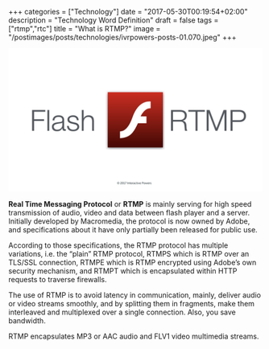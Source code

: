 +++
categories = ["Technology"]
date = "2017-05-30T00:19:54+02:00"
description = "Technology Word Definition"
draft = false
tags = ["rtmp","rtc"]
title = "What is RTMP?"
image = "/postimages/posts/technologies/ivrpowers-posts-01.070.jpeg"
+++

![Lorem Ipsum](/postimages/posts/technologies/ivrpowers-posts-01.070.jpeg)

**Real Time Messaging Protocol** or **RTMP** is mainly serving for high speed transmission of audio, video and data between flash player and a server. Initially developed by Macromedia, the protocol is now owned by Adobe, and specifications about it have only partially been released for public use.

According to those specifications, the RTMP protocol has multiple variations, i.e. the “plain” RTMP protocol, RTMPS which is RTMP over an TLS/SSL connection, RTMPE which is RTMP encrypted using Adobe’s own security mechanism, and RTMPT which is encapsulated within HTTP requests to traverse firewalls.

The use of RTMP is to avoid latency in communication, mainly, deliver audio or video streams smoothly, and by splitting them in fragments, make them interleaved and multiplexed over a single connection. Also, you save bandwidth.

RTMP encapsulates MP3 or AAC audio and FLV1 video multimedia streams.